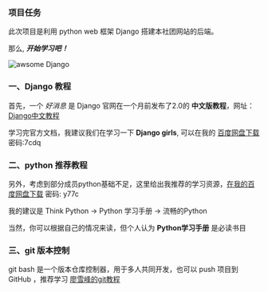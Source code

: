 ### 项目任务

此次项目是利用 python web 框架 Django 搭建本社团网站的后端。  

那么, **_开始学习吧！_**

![awsome Django](https://ss1.bdstatic.com/70cFuXSh_Q1YnxGkpoWK1HF6hhy/it/u=117644695,2788608574&fm=27&gp=0.jpg)

### 一、Django 教程

首先，一个 _好消息_ 是 Django 官网在一个月前发布了2.0的 __中文版教程__，网址：[Django中文教程](https://docs.djangoproject.com/zh-hans/2.0/intro/)

学习完官方文档，我建议我们在学习一下 __Django girls__, 可以在我的 [百度网盘下载](https://pan.baidu.com/s/1k-kvAL7mKP_Ws4usL60_TQ) 密码:7cdq

### 二、python 推荐教程

另外，考虑到部分成员python基础不足，这里给出我推荐的学习资源，[在我的百度网盘下载](https://pan.baidu.com/s/1EjwSv2AsEtZJwpB_a1GJzA ) 密码: y77c

我的建议是 Think Python -> Python 学习手册 -> 流畅的Python

当然，你可以根据自己的情况来读，但个人认为 **Python学习手册** 是必读书目

### 三、git 版本控制

git bash 是一个版本仓库控制器，用于多人共同开发，也可以 push 项目到 GitHub ，推荐学习 [廖雪峰的git教程](http://www.liaoxuefeng.com/wiki/0013739516305929606dd18361248578c67b8067c8c017b000)